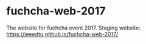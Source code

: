 # fuchcha-web-2017

The website for fuchcha event 2017.
Staging website: https://ieeedtu.github.io/fuchcha-web-2017/
